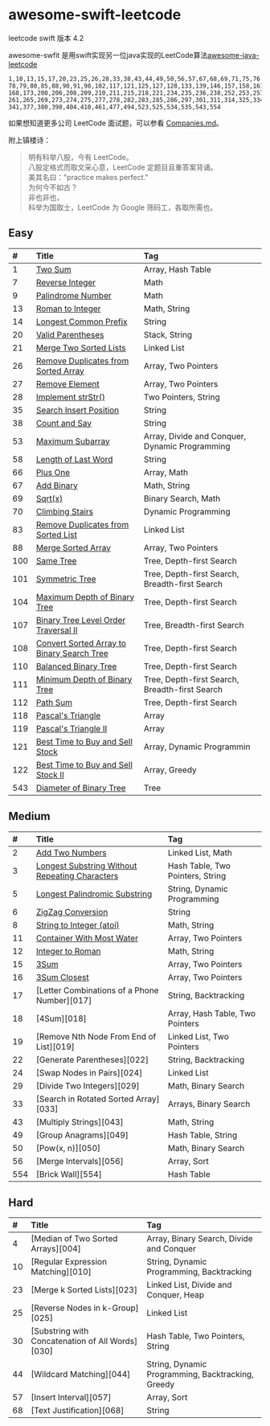 # awesome-swift-leetcode
leetcode swift 版本 4.2

awesome-swfit 是用swift实现另一位java实现的LeetCode算法[awesome-java-leetcode](https://raw.githubusercontent.com/Blankj/awesome-java-leetcode)

```
1,10,13,15,17,20,23,25,26,28,33,38,43,44,49,50,56,57,67,68,69,71,75,76
78,79,80,85,88,90,91,98,102,117,121,125,127,128,133,139,146,157,158,161
168,173,200,206,208,209,210,211,215,218,221,234,235,236,238,252,253,257
261,265,269,273,274,275,277,278,282,283,285,286,297,301,311,314,325,334
341,377,380,398,404,410,461,477,494,523,525,534,535,543,554
```

如果想知道更多公司 LeetCode 面试题，可以参看 [Companies.md][companies]。

附上镇楼诗：

> 明有科举八股，今有 LeetCode。  
> 八股定格式而取文采心意，LeetCode 定题目且重答案背诵。  
> 美其名曰："practice makes perfect."  
> 为何今不如古？  
> 非也非也，  
> 科举为国取士，LeetCode 为 Google 筛码工，各取所需也。  


## Easy

| #    | Title                                    | Tag                                      |
| :--- | :--------------------------------------- | :--------------------------------------- |
| 1    | [Two Sum][001]                           | Array, Hash Table                        |
| 7    | [Reverse Integer][007]                   | Math                                     |
| 9    | [Palindrome Number][009]                 | Math                                     |
| 13   | [Roman to Integer][013]                  | Math, String                             |
| 14   | [Longest Common Prefix][014]             | String                                   |
| 20   | [Valid Parentheses][020]                 | Stack, String                            |
| 21   | [Merge Two Sorted Lists][021]            | Linked List                              |
| 26   | [Remove Duplicates from Sorted Array][026] | Array, Two Pointers                      |
| 27   | [Remove Element][027]                    | Array, Two Pointers                      |
| 28   | [Implement strStr()][028]                | Two Pointers, String                     |
| 35   | [Search Insert Position][035]            | String                                   |
| 38   | [Count and Say][038]                     | String                                   |
| 53   | [Maximum Subarray][053]                  | Array, Divide and Conquer, Dynamic Programming |
| 58   | [Length of Last Word][058]               | String                                   |
| 66   | [Plus One][066]                          | Array, Math                              |
| 67   | [Add Binary][067]                        | Math, String                             |
| 69   | [Sqrt(x)][069]                           | Binary Search, Math                      |
| 70   | [Climbing Stairs][070]                   | Dynamic Programming                      |
| 83   | [Remove Duplicates from Sorted List][083] | Linked List                              |
| 88   | [Merge Sorted Array][088]                | Array, Two Pointers                      |
| 100  | [Same Tree][100]                         | Tree, Depth-first Search                 |
| 101  | [Symmetric Tree][101]                    | Tree, Depth-first Search, Breadth-first Search |
| 104  | [Maximum Depth of Binary Tree][104]      | Tree, Depth-first Search                 |
| 107  | [Binary Tree Level Order Traversal II][107] | Tree, Breadth-first Search               |
| 108  | [Convert Sorted Array to Binary Search Tree][108] | Tree, Depth-first Search                 |
| 110  | [Balanced Binary Tree][110]              | Tree, Depth-first Search                 |
| 111  | [Minimum Depth of Binary Tree][111]      | Tree, Depth-first Search, Breadth-first Search |
| 112  | [Path Sum][112]                          | Tree, Depth-first Search                 |
| 118  | [Pascal's Triangle][118]                 | Array                                    |
| 119  | [Pascal's Triangle II][119]              | Array                                    |
| 121  | [Best Time to Buy and Sell Stock][121]   | Array, Dynamic Programmin                |
| 122  | [Best Time to Buy and Sell Stock II][122] | Array, Greedy                            |
| 543  | [Diameter of Binary Tree][543]           | Tree                                     |


## Medium

| #    | Title                                    | Tag                              |
| :--- | :--------------------------------------- | :------------------------------- |
| 2    | [Add Two Numbers][002]                   | Linked List, Math                |
| 3    | [Longest Substring Without Repeating Characters][003] | Hash Table, Two Pointers, String |
| 5    | [Longest Palindromic Substring][005]     | String, Dynamic Programming      |
| 6    | [ZigZag Conversion][006]                 | String                           |
| 8    | [String to Integer (atoi)][008]          | Math, String                     |
| 11   | [Container With Most Water][011]         | Array, Two Pointers              |
| 12   | [Integer to Roman][012]                  | Math, String                     |
| 15   | [3Sum][015]                              | Array, Two Pointers              |
| 16   | [3Sum Closest][016]                      | Array, Two Pointers              |
| 17   | [Letter Combinations of a Phone Number][017] | String, Backtracking             |
| 18   | [4Sum][018]                              | Array, Hash Table, Two Pointers  |
| 19   | [Remove Nth Node From End of List][019]  | Linked List, Two Pointers        |
| 22   | [Generate Parentheses][022]              | String, Backtracking             |
| 24   | [Swap Nodes in Pairs][024]               | Linked List                      |
| 29   | [Divide Two Integers][029]               | Math, Binary Search              |
| 33   | [Search in Rotated Sorted Array][033]    | Arrays, Binary Search            |
| 43   | [Multiply Strings][043]                  | Math, String                     |
| 49   | [Group Anagrams][049]                    | Hash Table, String               |
| 50   | [Pow(x, n)][050]                         | Math, Binary Search              |
| 56   | [Merge Intervals][056]                   | Array, Sort                      |
| 554  | [Brick Wall][554]                        | Hash Table                       |


## Hard

| #    | Title                                    | Tag                                      |
| :--- | :--------------------------------------- | :--------------------------------------- |
| 4    | [Median of Two Sorted Arrays][004]       | Array, Binary Search, Divide and Conquer |
| 10   | [Regular Expression Matching][010]       | String, Dynamic Programming, Backtracking |
| 23   | [Merge k Sorted Lists][023]              | Linked List, Divide and Conquer, Heap    |
| 25   | [Reverse Nodes in k-Group][025]          | Linked List                              |
| 30   | [Substring with Concatenation of All Words][030] | Hash Table, Two Pointers, String         |
| 44   | [Wildcard Matching][044]                 | String, Dynamic Programming, Backtracking, Greedy |
| 57   | [Insert Interval][057]                   | Array, Sort                              |
| 68   | [Text Justification][068]                | String                                   |




[src]: https://github.com/Blankj/awesome-java-leetcode/tree/master/src
[note]: https://github.com/Blankj/awesome-java-leetcode/tree/master/note
[companies]: https://github.com/Blankj/awesome-java-leetcode/blob/master/Companies.md

[001]: https://github.com/zgpeace/awesome-swift-leetcode/blob/master/001TwoSum.md
[007]: https://github.com/zgpeace/awesome-swift-leetcode/blob/master/007ReverseInteger.md
[009]: https://github.com/zgpeace/awesome-swift-leetcode/blob/master/009isPalindromeNumber.md
[013]: https://github.com/zgpeace/awesome-swift-leetcode/blob/master/013RomanToInteger.md
[014]: https://github.com/zgpeace/awesome-swift-leetcode/blob/master/014LongestCommonPrefix.md
[020]: https://github.com/zgpeace/awesome-swift-leetcode/blob/master/020ValidParentheses.md
[021]: https://github.com/zgpeace/awesome-swift-leetcode/blob/master/021MergeTwoSortedLists.md
[026]: https://github.com/zgpeace/awesome-swift-leetcode/blob/master/026RemoveDuplicatesFromSortedArray.md
[027]: https://github.com/zgpeace/awesome-swift-leetcode/blob/master/027RemoveElement.md
[028]: https://github.com/zgpeace/awesome-swift-leetcode/blob/master/028ImplementStrStr.md
[035]: https://github.com/zgpeace/awesome-swift-leetcode/blob/master/035SearchInsertPostion
[038]: https://github.com/zgpeace/awesome-swift-leetcode/blob/master/038CountAndSay.md
[053]: https://github.com/zgpeace/awesome-swift-leetcode/blob/master/053MaximumSubarray.md
[058]: https://github.com/zgpeace/awesome-swift-leetcode/blob/master/058LengthOfLastWord.md
[066]: https://github.com/zgpeace/awesome-swift-leetcode/blob/master/066PlusOne.md
[067]: https://github.com/zgpeace/awesome-swift-leetcode/blob/master/067AddBinary.md
[069]: https://github.com/zgpeace/awesome-swift-leetcode/blob/master/069Sqrt.md
[070]: https://github.com/zgpeace/awesome-swift-leetcode/blob/master/070ClimbingStairs.md
[083]: https://github.com/zgpeace/awesome-swift-leetcode/blob/master/083RemoveDuplicatesFromSortedList.md
[088]: https://github.com/zgpeace/awesome-swift-leetcode/blob/master/088MergeSortedArray.md
[100]: https://github.com/zgpeace/awesome-swift-leetcode/blob/master/100SameTree.md
[101]: https://github.com/zgpeace/awesome-swift-leetcode/blob/master/101SymmetricTree.md
[104]: https://github.com/zgpeace/awesome-swift-leetcode/blob/master/104MaximumDepthOfBinaryTree.md
[107]: https://github.com/zgpeace/awesome-swift-leetcode/blob/master/107BinaryTreeLevelOrderTraversalII.md
[108]: https://github.com/zgpeace/awesome-swift-leetcode/blob/master/108ConvertSortedArrayToBinarySearchTree.md
[110]: https://github.com/zgpeace/awesome-swift-leetcode/blob/master/110BalancedBinaryTree.md
[111]: https://github.com/zgpeace/awesome-swift-leetcode/blob/master/111MinimumDepthOfBinaryTree.md
[112]: https://github.com/zgpeace/awesome-swift-leetcode/blob/master/112PathSum.md
[118]: https://github.com/zgpeace/awesome-swift-leetcode/blob/master/118PascalTriangle.md
[119]: https://github.com/zgpeace/awesome-swift-leetcode/blob/master/119PascalTriangleII.md
[121]: https://github.com/zgpeace/awesome-swift-leetcode/blob/master/121BestTimeToBuyAndSellStock.md
[122]: https://github.com/zgpeace/awesome-swift-leetcode/blob/master/122BestTimeToBuyAndSellStockII.md
[543]: https://github.com/zgpeace/awesome-swift-leetcode/blob/master/543DiameterOfBinaryTree.md
[002]: https://github.com/zgpeace/awesome-swift-leetcode/blob/master/002AddTwoNumbers.md
[003]: https://github.com/zgpeace/awesome-swift-leetcode/blob/master/003LongestSubstringWithoutRepeatingCharacters.md
[005]: https://github.com/zgpeace/awesome-swift-leetcode/blob/master/005LongestPalindromicSubstring.md
[006]: https://github.com/zgpeace/awesome-swift-leetcode/blob/master/006ZigzagConversion.md
[008]: https://github.com/zgpeace/awesome-swift-leetcode/blob/master/008StringToIntegerAtoi.md
[011]: https://github.com/zgpeace/awesome-swift-leetcode/blob/master/011ContainerWithMostWater.md
[012]: https://github.com/zgpeace/awesome-swift-leetcode/blob/master/012IntegerToRoman.md
[015]: https://github.com/zgpeace/awesome-swift-leetcode/blob/master/015ThreeSum.md
[016]: https://github.com/zgpeace/awesome-swift-leetcode/blob/master/016ThreeSumClosest.md
